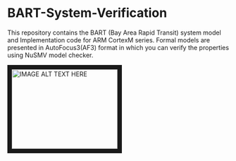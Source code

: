 # BART-System-Verification

This repository contains the BART (Bay Area Rapid Transit) system model and Implementation code for ARM CortexM series. Formal models are presented in AutoFocus3(AF3) format  in which you can verify the properties using NuSMV model checker. 

<a href="http://www.youtube.com/watch?feature=player_embedded&v=YOUTUBE_VIDEO_ID_HERE
" target="_blank"><img src="http://img.youtube.com/vi/YOUTUBE_VIDEO_ID_HERE/0.jpg" 
alt="IMAGE ALT TEXT HERE" width="240" height="180" border="10" /></a>
